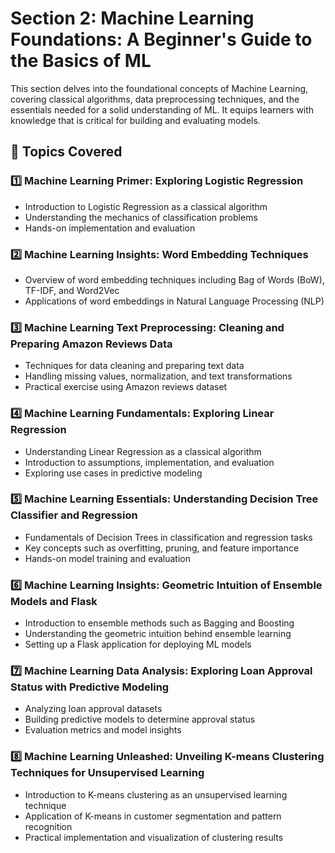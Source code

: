# Section 2: Machine Learning Foundations: A Beginner's Guide to the Basics of ML

This section delves into the foundational concepts of Machine Learning, covering classical algorithms, data preprocessing techniques, and the essentials needed for a solid understanding of ML. It equips learners with knowledge that is critical for building and evaluating models.

## 📌 Topics Covered

### 1️⃣ Machine Learning Primer: Exploring Logistic Regression
   - Introduction to Logistic Regression as a classical algorithm
   - Understanding the mechanics of classification problems
   - Hands-on implementation and evaluation

### 2️⃣ Machine Learning Insights: Word Embedding Techniques
   - Overview of word embedding techniques including Bag of Words (BoW), TF-IDF, and Word2Vec
   - Applications of word embeddings in Natural Language Processing (NLP)

### 3️⃣ Machine Learning Text Preprocessing: Cleaning and Preparing Amazon Reviews Data
   - Techniques for data cleaning and preparing text data
   - Handling missing values, normalization, and text transformations
   - Practical exercise using Amazon reviews dataset

### 4️⃣ Machine Learning Fundamentals: Exploring Linear Regression
   - Understanding Linear Regression as a classical algorithm
   - Introduction to assumptions, implementation, and evaluation
   - Exploring use cases in predictive modeling

### 5️⃣ Machine Learning Essentials: Understanding Decision Tree Classifier and Regression
   - Fundamentals of Decision Trees in classification and regression tasks
   - Key concepts such as overfitting, pruning, and feature importance
   - Hands-on model training and evaluation

### 6️⃣ Machine Learning Insights: Geometric Intuition of Ensemble Models and Flask
   - Introduction to ensemble methods such as Bagging and Boosting
   - Understanding the geometric intuition behind ensemble learning
   - Setting up a Flask application for deploying ML models

### 7️⃣ Machine Learning Data Analysis: Exploring Loan Approval Status with Predictive Modeling
   - Analyzing loan approval datasets
   - Building predictive models to determine approval status
   - Evaluation metrics and model insights

### 8️⃣ Machine Learning Unleashed: Unveiling K-means Clustering Techniques for Unsupervised Learning
   - Introduction to K-means clustering as an unsupervised learning technique
   - Application of K-means in customer segmentation and pattern recognition
   - Practical implementation and visualization of clustering results